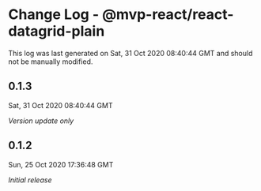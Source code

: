 # Change Log - @mvp-react/react-datagrid-plain

This log was last generated on Sat, 31 Oct 2020 08:40:44 GMT and should not be manually modified.

## 0.1.3
Sat, 31 Oct 2020 08:40:44 GMT

_Version update only_

## 0.1.2
Sun, 25 Oct 2020 17:36:48 GMT

_Initial release_


